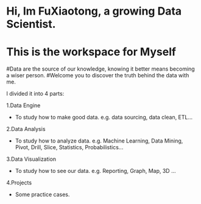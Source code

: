 # Hi, Im FuXiaotong, a growing Data Scientist.
# This is the workspace for Myself


#Data are the source of our knowledge, knowing it better means becoming a wiser person. 
#Welcome you to discover the truth behind the data with me.


 I divided it into 4 parts:

1.Data Engine
  - To study how to make good data. e.g. data sourcing, data clean, ETL...

2.Data Analysis
  - To study how to analyze data. e.g. Machine Learning, Data Mining, Pivot, Drill, Slice, Statistics, Probabilistics...

3.Data Visualization
  - To study how to see our data. e.g. Reporting, Graph, Map, 3D ...

4.Projects
  - Some practice cases.


